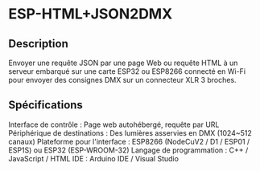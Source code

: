 # ESP-HTML+JSON2DMX

## Description
Envoyer une requête JSON par une page Web ou requête HTML à un serveur embarqué sur une carte ESP32 ou ESP8266 connecté en Wi-Fi pour envoyer des consignes DMX sur un connecteur XLR 3 broches.
 
## Spécifications
 Interface de contrôle : Page web autohébergé, requête par URL 
 Périphérique de destinations : Des lumières asservies en DMX (1024~512 canaux)
 Plateforme pour l'interface : ESP8266 (NodeCuV2 / D1 / ESP01 / ESP1S) ou ESP32 (ESP-WROOM-32)
 Langage de programmation : C++ / JavaScript / HTML
 IDE : Arduino IDE / Visual Studio
 
